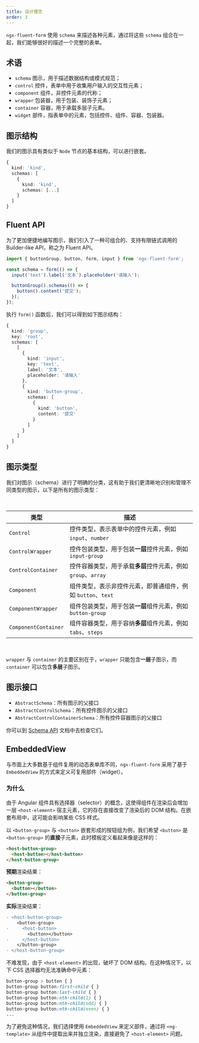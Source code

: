 ```yaml
---
title: 设计理念
order: 3
---
```


`ngx-fluent-form` 使用 `schema` 来描述各种元素，通过将这些 `schema` 组合在一起，我们能够很好的描述一个完整的表单。

## 术语

- `schema` 图示，用于描述数据结构或模式规范；
- `control` 控件，表单中用于收集用户输入的交互性元素；
- `component` 组件，非控件元素的代称；
- `wrapper` 包装器，用于包装、装饰子元素；
- `container` 容器，用于承载多层子元素。
- `widget` 部件，指表单中的元素，包括控件、组件、容器、包装器。

## 图示结构

我们的图示具有类似于 `Node` 节点的基本结构，可以进行嵌套。

```ts
{
  kind: 'kind',
  schemas: [
    {
      kind: 'kind',
      schemas: [...]
    }
  ]
}
```

## Fluent API

为了更加便捷地编写图示，我们引入了一种可组合的、支持有限链式调用的 Builder-like API，称之为 Fluent API。

```ts
import { buttonGroup, button, form, input } from 'ngx-fluent-form';

const schema = form(() => {
  input('text').label('文本').placeholder('请输入');

  buttonGroup().schemas(() => {
    button().content('提交');
  });
});
```
执行 `form()` 函数后，我们可以得到如下图示结构：

```ts
{
  kind: 'group',
  key: 'root',
  schemas: [
    [
      {
        kind: 'input',
        key: 'text',
        label: '文本',
        placeholder: '请输入'
      },
      {
        kind: 'button-group',
        schemas: [
          {
            kind: 'button',
            content: '提交'
          }
        ]
      }
    ]
  ]
}
```

## 图示类型

我们对图示（schema）进行了明确的分类，这有助于我们更清晰地识别和管理不同类型的图示，以下是所有的图示类型：

<br>

| 类型                 | 描述                                                          |
| -------------------- | ------------------------------------------------------------- |
| `Control`            | 控件类型，表示表单中的控件元素，例如 `input`、`number`        |
| `ControlWrapper`     | 控件包装类型，用于包装**一层**控件元素，例如 `input-group`    |
| `ControlContainer`   | 控件容器类型，用于承载**多层**控件元素，例如 `group`、`array` |
| `Component`          | 组件类型，表示非控件元素，即普通组件，例如 `button`、`text`   |
| `ComponentWrapper`   | 组件包装类型，用于包装**一层**组件元素，例如 `button-group`   |
| `ComponentContainer` | 组件容器类型，用于容纳**多层**组件元素，例如 `tabs`、`steps`  |

<br>

<alert type="primary">`wrapper` 与 `container` 的主要区别在于，`wrapper` 只能包含**一层**子图示，而 `container` 可以包含**多层**子图示。</alert>

## 图示接口

- `AbstractSchema`：所有图示的父接口
- `AbstractControlSchema`：所有控件图示的父接口
- `AbstractControlContainerSchema`：所有控件容器图示的父接口

你可以到 [Schema API](../api/schemas/api) 文档中去检查它们。

## EmbeddedView

与市面上大多数基于组件复用的动态表单库不同，`ngx-fluent-form` 采用了基于 `EmbeddedView` 的方式来定义可复用部件（widget）。

### 为什么

由于 Angular 组件具有选择器（selector）的概念，这使得组件在渲染后会增加一层 `<host-element>` 宿主元素，它的存在直接改变了渲染后的 DOM 结构。在嵌套布局中，这可能会影响某些 CSS 样式。

以 `<button-group>` 与 `<button>` 嵌套形成的按钮组为例，我们希望 `<button>` 是 `<button-group>` 的**直接**子元素，此时模板定义看起来像是这样的：

```html
<host-button-group>
  <host-button></host-button>
</host-button-group>
```

**预期**渲染结果：

```html
<button-group>
  <button></button>
</button-group>
```

**实际**渲染结果：

```diff
- <host-button-group>
    <button-group>
-     <host-button>
        <button></button>
-     </host-button>
    </button-group>
- </host-button-group>
```

不难发现，由于 `<host-element>` 的出现，破坏了 DOM 结构。在这种情况下，以下 CSS 选择器均无法准确命中元素：

```css
button-group > button { }
button-group button:first-child { }
button-group button:last-child { }
button-group button:nth-child(2) { }
button-group button:nth-child(odd) { }
button-group button:nth-child(even) { }
...
```

为了避免这种情况，我们选择使用 `EmbeddedView` 来定义部件，通过将 `<ng-template>` 从组件中提取出来并独立渲染，直接避免了 `<host-element>` 问题。
